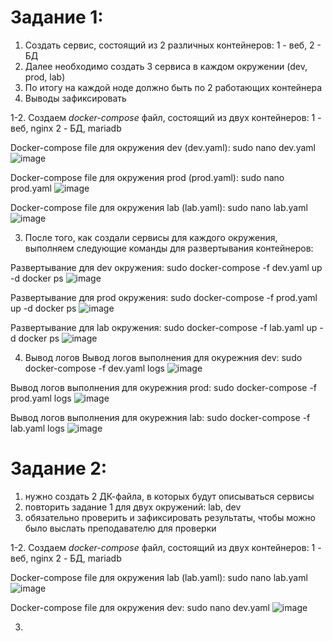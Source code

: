 # Задание 1:
1) Создать сервис, состоящий из 2 различных контейнеров: 1 - веб, 2 - БД
2) Далее необходимо создать 3 сервиса в каждом окружении (dev, prod, lab)
3) По итогу на каждой ноде должно быть по 2 работающих контейнера
4) Выводы зафиксировать

1-2. Создаем *docker-compose* файл, состоящий из двух контейнеров:
   1 - веб, nginx
   2 - БД, mariadb

Docker-compose file для окружения dev (dev.yaml):
sudo nano dev.yaml
![image](https://github.com/user-attachments/assets/dbe13a32-623e-41b0-929e-507724f3ea50)

Docker-compose file для окружения prod (prod.yaml):
sudo nano prod.yaml
![image](https://github.com/user-attachments/assets/aad1fef1-3f1d-4d3c-944c-c34fa3cbc396)

Docker-compose file для окружения lab (lab.yaml):
sudo nano lab.yaml
![image](https://github.com/user-attachments/assets/25a50009-0b67-45c0-9a1f-36590c104225)

3. После того, как создали сервисы для каждого окружения, выполняем следующие команды для развертывания контейнеров:

Развертывание для dev окружения:
sudo docker-compose -f dev.yaml up -d
docker ps
![image](https://github.com/user-attachments/assets/83515794-9912-4ae8-a130-54ef47ec010d)

Развертывание для prod окружения:
sudo docker-compose -f prod.yaml up -d
docker ps
![image](https://github.com/user-attachments/assets/da741690-76a0-4264-b59a-e4db7f19404c)

Развертывание для lab окружения:
sudo docker-compose -f lab.yaml up -d
docker ps
![image](https://github.com/user-attachments/assets/0a15f18b-dae6-4c76-8e56-2504c43efbeb)


4. Вывод логов
Вывод логов выполнения для окурежния dev:
sudo docker-compose -f dev.yaml logs
![image](https://github.com/user-attachments/assets/d37bb4b9-4b8b-4470-9831-b93ec411e0f1)

Вывод логов выполнения для окурежния prod:
sudo docker-compose -f prod.yaml logs
![image](https://github.com/user-attachments/assets/51c42244-d8ec-4dfc-ba08-073e7e745da2)

Вывод логов выполнения для окурежния lab:
sudo docker-compose -f lab.yaml logs
![image](https://github.com/user-attachments/assets/c3637656-ddea-4e94-b442-91841cf7ded7)


# Задание 2:
1) нужно создать 2 ДК-файла, в которых будут описываться сервисы
2) повторить задание 1 для двух окружений: lab, dev
3) обязательно проверить и зафиксировать результаты, чтобы можно было выслать преподавателю для проверки

1-2. Создаем *docker-compose* файл, состоящий из двух контейнеров:
   1 - веб, nginx
   2 - БД, mariadb

Docker-compose file для окружения lab (lab.yaml):
sudo nano lab.yaml
![image](https://github.com/user-attachments/assets/25a50009-0b67-45c0-9a1f-36590c104225)

Docker-compose file для окружения dev:
sudo nano dev.yaml
![image](https://github.com/user-attachments/assets/dbe13a32-623e-41b0-929e-507724f3ea50)

3. 


